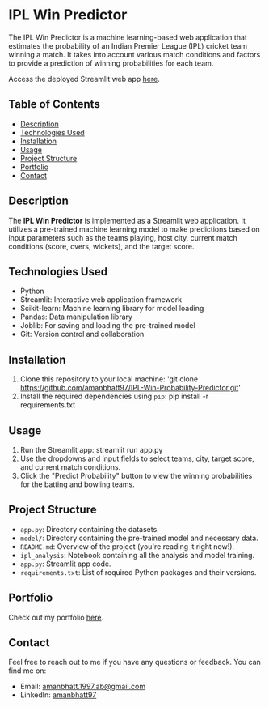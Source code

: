 # IPL Win Predictor

The IPL Win Predictor is a machine learning-based web application that estimates the probability of an Indian Premier League (IPL) cricket team winning a match. It takes into account various match conditions and factors to provide a prediction of winning probabilities for each team.

Access the deployed Streamlit web app [here](https://ipl-win-prediction.streamlit.app/).

## Table of Contents

- [Description](#description)
- [Technologies Used](#technologies-used)
- [Installation](#installation)
- [Usage](#usage)
- [Project Structure](#project-structure)
- [Portfolio](#portfolio)
- [Contact](#contact)

## Description

The **IPL Win Predictor** is implemented as a Streamlit web application. It utilizes a pre-trained machine learning model to make predictions based on input parameters such as the teams playing, host city, current match conditions (score, overs, wickets), and the target score.

## Technologies Used

- Python
- Streamlit: Interactive web application framework
- Scikit-learn: Machine learning library for model loading
- Pandas: Data manipulation library
- Joblib: For saving and loading the pre-trained model
- Git: Version control and collaboration

## Installation

1. Clone this repository to your local machine: 'git clone https://github.com/amanbhatt97/IPL-Win-Probability-Predictor.git'
2. Install the required dependencies using `pip`: pip install -r requirements.txt

 ## Usage

1. Run the Streamlit app: streamlit run app.py
2. Use the dropdowns and input fields to select teams, city, target score, and current match conditions.
3. Click the "Predict Probability" button to view the winning probabilities for the batting and bowling teams.

## Project Structure

- `app.py`: Directory containing the datasets.
- `model/`: Directory containing the pre-trained model and necessary data.
- `README.md`: Overview of the project (you're reading it right now!).
- `ipl_analysis`: Notebook containing all the analysis and model training.
- `app.py`: Streamlit app code.
- `requirements.txt`: List of required Python packages and their versions.


## Portfolio

Check out my portfolio [here](https://amanbhatt97.github.io/portfolio/).

## Contact

Feel free to reach out to me if you have any questions or feedback. You can find me on:

- Email: amanbhatt.1997.ab@gmail.com
- LinkedIn: [amanbhatt97](https://www.linkedin.com/in/amanbhatt1997/)
